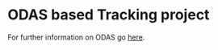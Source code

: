 ODAS based Tracking project
=======


For further information on ODAS go [here](https://github.com/introlab/odas/wiki). 

